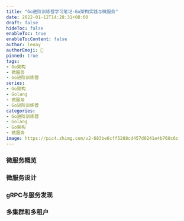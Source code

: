 ```yaml
---
title: "Go进阶训练营学习笔记-Go架构实践与微服务"
date: 2022-01-12T14:28:31+08:00
draft: false
hideToc: false
enableToc: true
enableTocContent: false
author: leoay
authorEmoji: 🎅
pinned: true
tags:
- Go架构
- 微服务
- Go进阶训练营
series:
- Go架构
- Golang
- 微服务
- Go进阶训练营
categories:
- Go进阶训练营
- Golang
- Go架构
- 微服务
image: https://pic4.zhimg.com/v2-683be6cff5288cd457d0241e4b760c6c
---
```


### 微服务概览






### 微服务设计







### gRPC与服务发现






### 多集群和多租户


